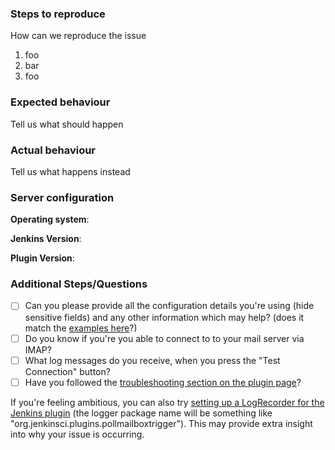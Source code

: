 <!--
Thanks for reporting issues! To make it possible for us to help you please fill out below information carefully.

Also, please check the backlog of open issues, in case the issue has already been reported previously.
--> 

### Steps to reproduce
How can we reproduce the issue
1. foo
2. bar
3. foo

### Expected behaviour
Tell us what should happen

### Actual behaviour
Tell us what happens instead

### Server configuration

**Operating system**:

**Jenkins Version**:

**Plugin Version**:

### Additional Steps/Questions

- [ ] Can you please provide all the configuration details you're using (hide sensitive fields) and any other information which may help? (does it match the [examples here](https://github.com/jenkinsci/poll-mailbox-trigger-plugin#office-365)?)
- [ ] Do you know if you're you able to connect to to your mail server via IMAP?
- [ ] What log messages do you receive, when you press the "Test Connection" button?
- [ ] Have you followed the [troubleshooting section on the plugin page](https://github.com/jenkinsci/poll-mailbox-trigger-plugin#troubleshooting)?

If you're feeling ambitious, you can also try [setting up a LogRecorder for the Jenkins plugin](https://wiki.jenkins-ci.org/display/JENKINS/Logging) (the logger package name will be something like "org.jenkinsci.plugins.pollmailboxtrigger"). This may provide extra insight into why your issue is occurring.
